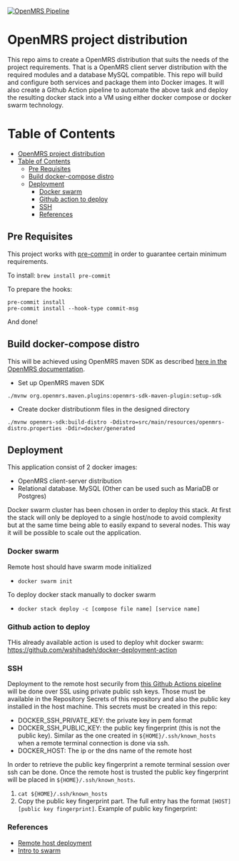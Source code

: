 [![OpenMRS Pipeline](https://github.com/OpenMRSTest/ReferenceApplication/actions/workflows/main.yml/badge.svg)](https://github.com/OpenMRSTest/ReferenceApplication/actions/workflows/main.yml)

# OpenMRS project distribution
This repo aims to create a OpenMRS distribution that suits the needs of the project requirements.
That is a OpenMRS client server distribution with the required modules and a database MySQL compatible.
This repo will build and configure both services and package them into Docker images.
It will also create a Github Action pipeline to automate the above task and deploy the resulting docker stack into a VM using either docker compose or docker swarm technology.

# Table of Contents

* [OpenMRS project distribution](#openmrs-project-distribution)
* [Table of Contents](#table-of-contents)
  * [Pre Requisites](#pre-requisites)
  * [Build docker-compose distro](#build-docker-compose-distro)
  * [Deployment](#deployment)
    * [Docker swarm](#docker-swarm)
    * [Github action to deploy](#github-action-to-deploy)
    * [SSH](#ssh)
    * [References](#references)

## Pre Requisites
This project works with [pre-commit](https://pre-commit.com) in order to
guarantee certain minimum requirements.

To install:
`brew install pre-commit`

To prepare the hooks:
```
pre-commit install
pre-commit install --hook-type commit-msg
```

And done!

## Build docker-compose distro
This will be achieved using OpenMRS maven SDK as described [here in the OpenMRS documentation](https://wiki.openmrs.org/display/docs/OpenMRS+SDK#OpenMRSSDK-Creatingdockerconfigurationfordistribution).

* Set up OpenMRS maven SDK
```shell
./mvnw org.openmrs.maven.plugins:openmrs-sdk-maven-plugin:setup-sdk
```
* Create docker distributionm files in the designed directory
```shell
./mvnw openmrs-sdk:build-distro -Ddistro=src/main/resources/openmrs-distro.properties -Ddir=docker/generated
```

## Deployment
This application consist of 2 docker images:
* OpenMRS client-server distribution
* Relational database. MySQL (Other can be used such as MariaDB or Postgres)

Docker swarm cluster has been chosen in order to deploy this stack. At first the stack will only be deployed to a single host/node to avoid
complexity but at the same time being able to easily expand to several nodes. This way it will be possible to scale out the application.
### Docker swarm
Remote host should have swarm mode initialized
* `docker swarm init`

To deploy docker stack manually to docker swarm
* `docker stack deploy -c [compose file name] [service name]`

### Github action to deploy
THis already available action is used to deploy whit docker swarm:
https://github.com/wshihadeh/docker-deployment-action
### SSH

Deployment to the remote host securily from [this Github Actions pipeline](.github/workflows/main.yml) will be done over SSL using private public ssh keys. Those must be available in the Repository Secrets of this repository and also the public key installed in the host machine.
This secrets must be created in this repo:
* DOCKER_SSH_PRIVATE_KEY: the private key in pem format
* DOCKER_SSH_PUBLIC_KEY: the public key fingerprint (this is not the public key). Similar as the one created in `${HOME}/.ssh/known_hosts` when a remote terminal connection is done via ssh.
* DOCKER_HOST: The ip or the dns name of the remote host

In order to retrieve the public key fingerprint a remote terminal session over ssh can be done. Once the remote host is trusted the public key fingerprint will be placed in `${HOME}/.ssh/known_hosts`.
1. `cat ${HOME}/.ssh/known_hosts`
2. Copy the public key fingerprint part. The full entry has the format `[HOST] [public key fingerprint]`. Example of public key fingerprint:

### References
* [Remote host deployment](https://www.docker.com/blog/how-to-deploy-on-remote-docker-hosts-with-docker-compose/)
* [Intro to swarm](https://dockerswarm.rocks/)
